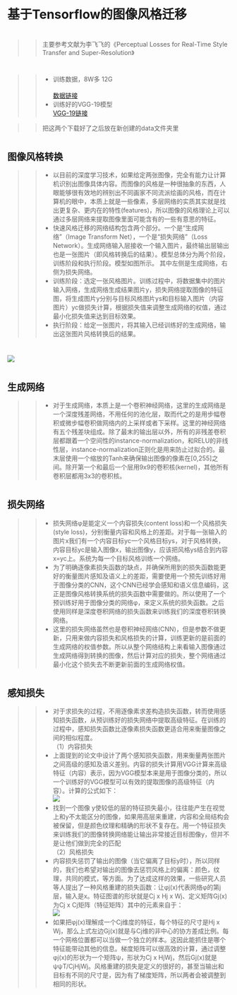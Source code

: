 ﻿基于Tensorflow的图像风格迁移
====  
#
>>	主要参考文献为李飞飞的《Perceptual Losses for Real-Time Style Transfer and Super-Resolution》<br> 
#
>>* 训练数据，8W多 12G<br> 	
[数据链接](http://msvocds.blob.core.windows.net/coco2014/train2014.zip)  <br> 
>>* 训练好的VGG-19模型<br> 
[VGG-19链接](http://www.vlfeat.org/matconvnet/models/beta16/imagenet-vgg-verydeep-19.mat)  <br> 

>>把这两个下载好了之后放在新创建的data文件夹里<br> 
#
图像风格转换
-------
>>	* 以目前的深度学习技术，如果给定两张图像，完全有能力让计算机识别出图像具体内容。而图像的风格是一种很抽象的东西，人眼能够很有效地的辨别出不同画家不同流派绘画的风格，而在计算机的眼中，本质上就是一些像素，多层网络的实质其实就是找出更复杂、更内在的特性(features)，所以图像的风格理论上可以通过多层网络来提取图像里面可能含有的一些有意思的特征。<br> 
>>	* 快速风格迁移的网络结构包含两个部分。一个是“生成网络”（Image Transform Net），一个是“损失网络”（Loss Network）。生成网络输入层接收一个输入图片，最终输出层输出也是一张图片（即风格转换后的结果）。模型总体分为两个阶段，训练阶段和执行阶段。模型如图所示。 其中左侧是生成网络，右侧为损失网络。<br> 
>>	* 训练阶段：选定一张风格图片。训练过程中，将数据集中的图片输入网络，生成网络生成结果图片y，损失网络提取图像的特征图，将生成图片y分别与目标风格图片ys和目标输入图片（内容图片）yc做损失计算，根据损失值来调整生成网络的权值，通过最小化损失值来达到目标效果。<br> 
>>	* 执行阶段：给定一张图片，将其输入已经训练好的生成网络，输出这张图片风格转换后的结果。
#
![](https://images2015.cnblogs.com/blog/740591/201706/740591-20170620224038070-2140059623.png)  
#
生成网络
-------
>>	* 对于生成网络，本质上是一个卷积神经网络，这里的生成网络是一个深度残差网络，不用任何的池化层，取而代之的是用步幅卷积或微步幅卷积做网络内的上采样或者下采样。这里的神经网络有五个残差块组成。除了最末的输出层以外，所有的非残差卷积层都跟着一个空间性的instance-normalization，和RELU的非线性层，instance-normalization正则化是用来防止过拟合的。最末层使用一个缩放的Tanh来确保输出图像的像素在[0,255]之间。除开第一个和最后一个层用9x9的卷积核(kernel)，其他所有卷积层都用3x3的卷积核。
#
损失网络
-------
>>	* 损失网络φ是能定义一个内容损失(content loss)和一个风格损失(style loss)，分别衡量内容和风格上的差距。对于每一张输入的图片x我们有一个内容目标yc一个风格目标ys，对于风格转换，内容目标yc是输入图像x，输出图像y，应该把风格ys结合到内容x=yc上。系统为每一个目标风格训练一个网络。<br> 
>>	* 为了明确逐像素损失函数的缺点，并确保所用到的损失函数能更好的衡量图片感知及语义上的差距，需要使用一个预先训练好用于图像分类的CNN，这个CNN已经学会感知和语义信息编码，这正是图像风格转换系统的损失函数中需要做的。所以使用了一个预训练好用于图像分类的网络φ，来定义系统的损失函数。之后使用同样是深度卷积网络的损失函数来训练我们的深度卷积转换网络。 <br>
>>	* 这里的损失网络虽然也是卷积神经网络(CNN)，但是参数不做更新，只用来做内容损失和风格损失的计算，训练更新的是前面的生成网络的权值参数。所以从整个网络结构上来看输入图像通过生成网络得到转换的图像，然后计算对应的损失，整个网络通过最小化这个损失去不断更新前面的生成网络权值。<br>
#
感知损失
-------
>>	* 对于求损失的过程，不用逐像素求差构造损失函数，转而使用感知损失函数，从预训练好的损失网络中提取高级特征。在训练的过程中，感知损失函数比逐像素损失函数更适合用来衡量图像之间的相似程度。<br>
>>	（1）内容损失
>>	* 上面提到的论文中设计了两个感知损失函数，用来衡量两张图片之间高级的感知及语义差别。内容的损失计算用VGG计算来高级特征（内容）表示，因为VGG模型本来是用于图像分类的，所以一个训练好的VGG模型可以有效的提取图像的高级特征（内容）。计算的公式如下：<br>
![](https://images2015.cnblogs.com/blog/740591/201706/740591-20170621122055460-1933117419.png)  
>>	* 找到一个图像 y使较低的层的特征损失最小，往往能产生在视觉上和y不太能区分的图像，如果用高层来重建，内容和全局结构会被保留，但是颜色纹理和精确的形状不复存在。用一个特征损失来训练我们的图像转换网络能让输出非常接近目标图像y，但并不是让他们做到完全的匹配<br>
>>	（2）风格损失
>>	* 内容损失惩罚了输出的图像（当它偏离了目标y时），所以同样的，我们也希望对输出的图像去惩罚风格上的偏离：颜色，纹理，共同的模式，等方面。为了达成这样的效果，一些研究人员等人提出了一种风格重建的损失函数：让φj(x)代表网络φ的第j层，输入是x。特征图谱的形状就是Cj x Hj x Wj、定义矩阵Gj(x)为Cj x Cj矩阵（特征矩阵）其中的元素来自于：<br>
![](https://images2015.cnblogs.com/blog/740591/201706/740591-20170621123805413-1304431101.png)  
>>	* 如果把φj(x)理解成一个Cj维度的特征，每个特征的尺寸是Hj x Wj，那么上式左边Gj(x)就是与Cj维的非中心的协方差成比例。每一个网格位置都可以当做一个独立的样本。这因此能抓住是哪个特征能带动其他的信息。梯度矩阵可以很高效的计算，通过调整φj(x)的形状为一个矩阵ψ，形状为Cj x HjWj，然后Gj(x)就是ψψT/CjHjWj。风格重建的损失是定义的很好的，甚至当输出和目标有不同的尺寸是，因为有了梯度矩阵，所以两者会被调整到相同的形状。<br>